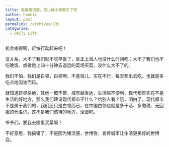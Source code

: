 ```yaml
---
title: 趁着猪流感，把小摊小贩都灭了吧
author: honnix
layout: post
permalink: /archives/335
categories:
  - Daily Life
---
```

机会难得啊，赶快行动起来吧！

没关系，大不了我们就不吃早饭了，反正上海人也没什么时间吃；大不了我们也不吃晚饭，或者跑上四十分钟去遥远的菜场买菜，没什么大不了的。

我们不怕，我们是白领，白领啊，不差钱儿，实在不行，每天都出去吃，也就是多吃点地沟油而已。

就知道赶尽杀绝，其他一概不管，城市越发达，生活越不便利，现代都市实在不是生活的好地方，那么我们建设现代都市干什么？给别人看？哦，明白了，现代都市不是属于我们的，我们还只是白领而已，在中国白领也就是多干活、多缴税、无回报的代名词。这不是我们该待的地方，滚蛋吧。

爷爷们，要我去哪里买菜啊？

不好意思，我搞错了，不是因为猪流感，世博会，宣传城市让生活更美好的世博会。